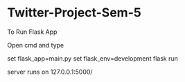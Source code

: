 # Twitter-Project-Sem-5
To Run Flask App

Open cmd and type

set flask_app=main.py
set flask_env=development
flask run

server runs on 127.0.0.1:5000/
